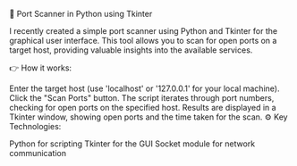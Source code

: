 🚀 Port Scanner in Python using Tkinter

I recently created a simple port scanner using Python and Tkinter for the graphical user interface. This tool allows you to scan for open ports on a target host, providing valuable insights into the available services.

👉 How it works:

Enter the target host (use 'localhost' or '127.0.0.1' for your local machine).
Click the "Scan Ports" button.
The script iterates through port numbers, checking for open ports on the specified host.
Results are displayed in a Tkinter window, showing open ports and the time taken for the scan.
⚙️ Key Technologies:

Python for scripting
Tkinter for the GUI
Socket module for network communication
